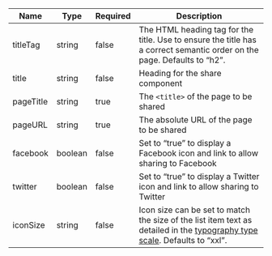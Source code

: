 | Name      | Type    | Required | Description                                                                                                                                                      |
| --------- | ------- | -------- | ---------------------------------------------------------------------------------------------------------------------------------------------------------------- |
| titleTag  | string  | false    | The HTML heading tag for the title. Use to ensure the title has a correct semantic order on the page. Defaults to “h2”.                                          |
| title     | string  | false    | Heading for the share component                                                                                                                                  |
| pageTitle | string  | true     | The `<title>` of the page to be shared                                                                                                                           |
| pageURL   | string  | true     | The absolute URL of the page to be shared                                                                                                                        |
| facebook  | boolean | false    | Set to “true” to display a Facebook icon and link to allow sharing to Facebook                                                                                   |
| twitter   | boolean | false    | Set to “true” to display a Twitter icon and link to allow sharing to Twitter                                                                                     |
| iconSize  | string  | false    | Icon size can be set to match the size of the list item text as detailed in the [typography type scale](/foundations/typography/#type-scale). Defaults to “xxl”. |
